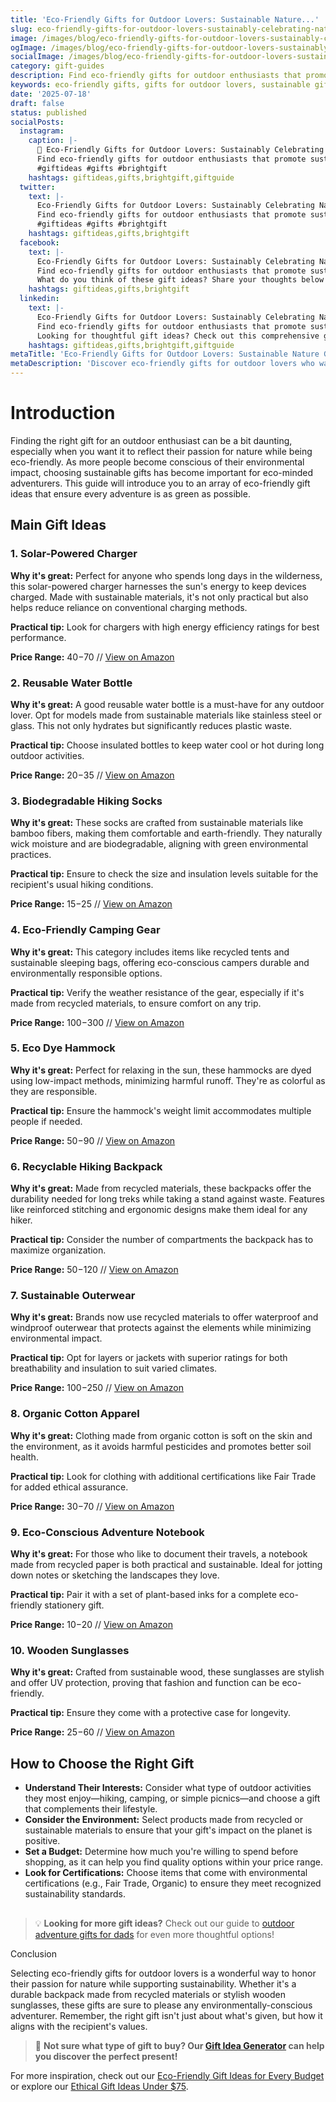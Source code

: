 ```yaml
---
title: 'Eco-Friendly Gifts for Outdoor Lovers: Sustainable Nature...'
slug: eco-friendly-gifts-for-outdoor-lovers-sustainably-celebrating-nature
image: /images/blog/eco-friendly-gifts-for-outdoor-lovers-sustainably-celebrating-nature/eco-friendly-gifts-for-outdoor-lovers-sustainably-celebrating-nature-banner.webp
ogImage: /images/blog/eco-friendly-gifts-for-outdoor-lovers-sustainably-celebrating-nature/eco-friendly-gifts-for-outdoor-lovers-sustainably-celebrating-nature-og.webp
socialImage: /images/blog/eco-friendly-gifts-for-outdoor-lovers-sustainably-celebrating-nature/eco-friendly-gifts-for-outdoor-lovers-sustainably-celebrating-nature-social.webp
category: gift-guides
description: Find eco-friendly gifts for outdoor enthusiasts that promote sustainability while enjoying nature.
keywords: eco-friendly gifts, gifts for outdoor lovers, sustainable gifts, nature gifts, outdoor gear
date: '2025-07-18'
draft: false
status: published
socialPosts:
  instagram:
    caption: |-
      🎁 Eco-Friendly Gifts for Outdoor Lovers: Sustainably Celebrating Nature
      Find eco-friendly gifts for outdoor enthusiasts that promote sustainability while enjoying nature.
      #giftideas #gifts #brightgift
    hashtags: giftideas,gifts,brightgift,giftguide
  twitter:
    text: |-
      Eco-Friendly Gifts for Outdoor Lovers: Sustainably Celebrating Nature
      Find eco-friendly gifts for outdoor enthusiasts that promote sustainability while enjoying nature.
      #giftideas #gifts #brightgift
    hashtags: giftideas,gifts,brightgift
  facebook:
    text: |-
      Eco-Friendly Gifts for Outdoor Lovers: Sustainably Celebrating Nature
      Find eco-friendly gifts for outdoor enthusiasts that promote sustainability while enjoying nature.
      What do you think of these gift ideas? Share your thoughts below! 👇
    hashtags: giftideas,gifts,brightgift
  linkedin:
    text: |-
      Eco-Friendly Gifts for Outdoor Lovers: Sustainably Celebrating Nature
      Find eco-friendly gifts for outdoor enthusiasts that promote sustainability while enjoying nature.
      Looking for thoughtful gift ideas? Check out this comprehensive guide for inspiration.
    hashtags: giftideas,gifts,brightgift,giftguide
metaTitle: 'Eco-Friendly Gifts for Outdoor Lovers: Sustainable Nature Gifts | BrightGift'
metaDescription: 'Discover eco-friendly gifts for outdoor lovers who want to celebrate nature sustainably. Find green gift ideas for hikers, campers, and nature enthusiasts.'
---
```


# Introduction

Finding the right gift for an outdoor enthusiast can be a bit daunting, especially when you want it to reflect their passion for nature while being eco-friendly. As more people become conscious of their environmental impact, choosing sustainable gifts has become important for eco-minded adventurers. This guide will introduce you to an array of eco-friendly gift ideas that ensure every adventure is as green as possible.

## Main Gift Ideas

### 1. Solar-Powered Charger

**Why it's great:** Perfect for anyone who spends long days in the wilderness, this solar-powered charger harnesses the sun's energy to keep devices charged. Made with sustainable materials, it's not only practical but also helps reduce reliance on conventional charging methods.

**Practical tip:** Look for chargers with high energy efficiency ratings for best performance.

**Price Range:** $40-$70 // [View on Amazon](https://www.amazon.com/s?k=solar+powered+charger&tag=bright-gift-20)

### 2. Reusable Water Bottle

**Why it's great:** A good reusable water bottle is a must-have for any outdoor lover. Opt for models made from sustainable materials like stainless steel or glass. This not only hydrates but significantly reduces plastic waste.

**Practical tip:** Choose insulated bottles to keep water cool or hot during long outdoor activities.

**Price Range:** $20-$35 // [View on Amazon](https://www.amazon.com/s?k=reusable+water+bottle&tag=bright-gift-20)

### 3. Biodegradable Hiking Socks

**Why it's great:** These socks are crafted from sustainable materials like bamboo fibers, making them comfortable and earth-friendly. They naturally wick moisture and are biodegradable, aligning with green environmental practices.

**Practical tip:** Ensure to check the size and insulation levels suitable for the recipient's usual hiking conditions.

**Price Range:** $15-$25 // [View on Amazon](https://www.amazon.com/s?k=biodegradable+hiking+socks&tag=bright-gift-20)

### 4. Eco-Friendly Camping Gear

**Why it's great:** This category includes items like recycled tents and sustainable sleeping bags, offering eco-conscious campers durable and environmentally responsible options.

**Practical tip:** Verify the weather resistance of the gear, especially if it's made from recycled materials, to ensure comfort on any trip.

**Price Range:** $100-$300 // [View on Amazon](https://www.amazon.com/s?k=eco-friendly+camping+gear&tag=bright-gift-20)

### 5. Eco Dye Hammock

**Why it's great:** Perfect for relaxing in the sun, these hammocks are dyed using low-impact methods, minimizing harmful runoff. They're as colorful as they are responsible.

**Practical tip:** Ensure the hammock's weight limit accommodates multiple people if needed.

**Price Range:** $50-$90 // [View on Amazon](https://www.amazon.com/s?k=eco+dye+hammock&tag=bright-gift-20)

### 6. Recyclable Hiking Backpack

**Why it's great:** Made from recycled materials, these backpacks offer the durability needed for long treks while taking a stand against waste. Features like reinforced stitching and ergonomic designs make them ideal for any hiker.

**Practical tip:** Consider the number of compartments the backpack has to maximize organization.

**Price Range:** $50-$120 // [View on Amazon](https://www.amazon.com/s?k=recyclable+hiking+backpack&tag=bright-gift-20)

### 7. Sustainable Outerwear

**Why it's great:** Brands now use recycled materials to offer waterproof and windproof outerwear that protects against the elements while minimizing environmental impact.

**Practical tip:** Opt for layers or jackets with superior ratings for both breathability and insulation to suit varied climates.

**Price Range:** $100-$250 // [View on Amazon](https://www.amazon.com/s?k=sustainable+outerwear&tag=bright-gift-20)

### 8. Organic Cotton Apparel

**Why it's great:** Clothing made from organic cotton is soft on the skin and the environment, as it avoids harmful pesticides and promotes better soil health.

**Practical tip:** Look for clothing with additional certifications like Fair Trade for added ethical assurance.

**Price Range:** $30-$70 // [View on Amazon](https://www.amazon.com/s?k=organic+cotton+apparel&tag=bright-gift-20)

### 9. Eco-Conscious Adventure Notebook

**Why it's great:** For those who like to document their travels, a notebook made from recycled paper is both practical and sustainable. Ideal for jotting down notes or sketching the landscapes they love.

**Practical tip:** Pair it with a set of plant-based inks for a complete eco-friendly stationery gift.

**Price Range:** $10-$20 // [View on Amazon](https://www.amazon.com/s?k=eco+adventure+notebook&tag=bright-gift-20)

### 10. Wooden Sunglasses

**Why it's great:** Crafted from sustainable wood, these sunglasses are stylish and offer UV protection, proving that fashion and function can be eco-friendly.

**Practical tip:** Ensure they come with a protective case for longevity.

**Price Range:** $25-$60 // [View on Amazon](https://www.amazon.com/s?k=wooden+sunglasses&tag=bright-gift-20)

## How to Choose the Right Gift

- **Understand Their Interests:** Consider what type of outdoor activities they most enjoy—hiking, camping, or simple picnics—and choose a gift that complements their lifestyle.
- **Consider the Environment:** Select products made from recycled or sustainable materials to ensure that your gift's impact on the planet is positive.
- **Set a Budget:** Determine how much you're willing to spend before shopping, as it can help you find quality options within your price range.
- **Look for Certifications:** Choose items that come with environmental certifications (e.g., Fair Trade, Organic) to ensure they meet recognized sustainability standards.

## 

> 💡 **Looking for more gift ideas?** Check out our guide to [outdoor adventure gifts for dads](/blog/best-gifts-for-dads-who-love-outdoor-adventures) for even more thoughtful options!

Conclusion

Selecting eco-friendly gifts for outdoor lovers is a wonderful way to honor their passion for nature while supporting sustainability. Whether it's a durable backpack made from recycled materials or stylish wooden sunglasses, these gifts are sure to please any environmentally-conscious adventurer. Remember, the right gift isn't just about what's given, but how it aligns with the recipient's values.

> 🎯 **Not sure what type of gift to buy? Our [Gift Idea Generator](https://bright-gift.com) can help you discover the perfect present!**

For more inspiration, check out our [Eco-Friendly Gift Ideas for Every Budget](https://bright-gift.com/blog/eco-friendly-gift-ideas-for-every-budget) or explore our [Ethical Gift Ideas Under $75](https://bright-gift.com/blog/20-ethical-gift-ideas-for-eco-conscious-loved-ones-under-75).